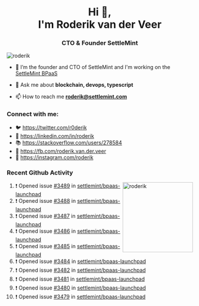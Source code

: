 <h1 align="center">Hi 👋,<br/> I'm Roderik van der Veer</h1>
<h3 align="center">CTO & Founder SettleMint</h3>

<p align="left"> <img src="https://komarev.com/ghpvc/?username=roderik" alt="roderik" /> </p>

- 🔭 I’m the founder and CTO of SettleMint and I'm working on the [SettleMint BPaaS](https://settlemint.com)

- 💬 Ask me about **blockchain, devops, typescript**

- 📫 How to reach me **roderik@settlemint.com**



### Connect with me:

- 🐦 https://twitter.com/r0derik
- 🏢 https://linkedin.com/in/roderik
- 📚 https://stackoverflow.com/users/278584
- 🙊 https://fb.com/roderik.van.der.veer
- 📸 https://instagram.com/roderik

### Recent Github Activity
<img src="https://github-readme-stats.vercel.app/api?username=roderik&show_icons=true&count_private=true" alt="roderik" align="right" height="190" />

<!--START_SECTION:activity-->
1. ❗️ Opened issue [#3489](https://github.com/settlemint/bpaas-launchpad/issues/3489) in [settlemint/bpaas-launchpad](https://github.com/settlemint/bpaas-launchpad)
2. ❗️ Opened issue [#3488](https://github.com/settlemint/bpaas-launchpad/issues/3488) in [settlemint/bpaas-launchpad](https://github.com/settlemint/bpaas-launchpad)
3. ❗️ Opened issue [#3487](https://github.com/settlemint/bpaas-launchpad/issues/3487) in [settlemint/bpaas-launchpad](https://github.com/settlemint/bpaas-launchpad)
4. ❗️ Opened issue [#3486](https://github.com/settlemint/bpaas-launchpad/issues/3486) in [settlemint/bpaas-launchpad](https://github.com/settlemint/bpaas-launchpad)
5. ❗️ Opened issue [#3485](https://github.com/settlemint/bpaas-launchpad/issues/3485) in [settlemint/bpaas-launchpad](https://github.com/settlemint/bpaas-launchpad)
6. ❗️ Opened issue [#3484](https://github.com/settlemint/bpaas-launchpad/issues/3484) in [settlemint/bpaas-launchpad](https://github.com/settlemint/bpaas-launchpad)
7. ❗️ Opened issue [#3482](https://github.com/settlemint/bpaas-launchpad/issues/3482) in [settlemint/bpaas-launchpad](https://github.com/settlemint/bpaas-launchpad)
8. ❗️ Opened issue [#3481](https://github.com/settlemint/bpaas-launchpad/issues/3481) in [settlemint/bpaas-launchpad](https://github.com/settlemint/bpaas-launchpad)
9. ❗️ Opened issue [#3480](https://github.com/settlemint/bpaas-launchpad/issues/3480) in [settlemint/bpaas-launchpad](https://github.com/settlemint/bpaas-launchpad)
10. ❗️ Opened issue [#3479](https://github.com/settlemint/bpaas-launchpad/issues/3479) in [settlemint/bpaas-launchpad](https://github.com/settlemint/bpaas-launchpad)
<!--END_SECTION:activity-->